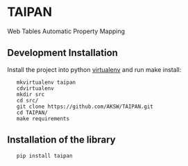 # TAIPAN
Web Tables Automatic Property Mapping

## Development Installation
Install the project into python [virtualenv](https://virtualenvwrapper.readthedocs.org/en/latest/) and run make install:
```
   mkvirtualenv taipan
   cdvirtualenv
   mkdir src
   cd src/
   git clone https://github.com/AKSW/TAIPAN.git
   cd TAIPAN/
   make requirements
```

## Installation of the library
```
   pip install taipan
```
